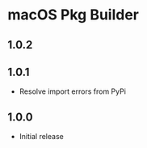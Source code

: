 # macOS Pkg Builder

## 1.0.2

## 1.0.1
- Resolve import errors from PyPi

## 1.0.0
- Initial release